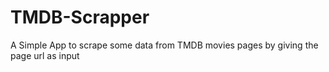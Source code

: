 # TMDB-Scrapper
A Simple App to scrape some data from TMDB movies pages by giving the page url as input
